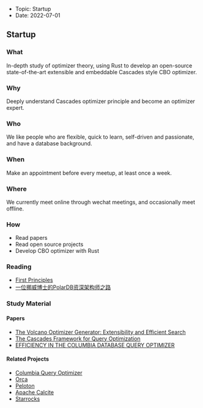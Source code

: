 
- Topic: Startup
- Date: 2022-07-01

## Startup

### What

In-depth study of optimizer theory, using Rust to develop an open-source state-of-the-art extensible and embeddable Cascades style CBO optimizer.

### Why

Deeply understand Cascades optimizer principle and become an optimizer expert.

### Who

We like people who are flexible, quick to learn, self-driven and passionate, and have a database background.

### When

Make an appointment before every meetup, at least once a week.

### Where

We currently meet online through wechat meetings, and occasionally meet offline.

### How

- Read papers
- Read open source projects
- Develop CBO optimizer with Rust

### Reading

- [First Principles](https://www.zhihu.com/question/21459243)
- [一位挪威博士的PolarDB资深架构师之路](https://zhuanlan.zhihu.com/p/412623058)

### Study Material

#### Papers

- [The Volcano Optimizer Generator: Extensibility and Efficient Search](https://sfu-db.github.io/dbsystems/Papers/Volcano.pdf)
- [The Cascades Framework for Query Optimization](https://www.csd.uoc.gr/~hy460/pdf/CascadesFrameworkForQueryOptimization.pdf)
- [EFFICIENCY IN THE COLUMBIA DATABASE
QUERY OPTIMIZER](https://15721.courses.cs.cmu.edu/spring2018/papers/15-optimizer1/xu-columbia-thesis1998.pdf)

#### Related Projects

- [Columbia Query Optimizer](http://web.cecs.pdx.edu/~len/Columbia/)
- [Orca](https://github.com/greenplum-db/gporca)
- [Peloton](https://pelotondb.io/)
- [Apache Calcite](https://calcite.apache.org/)
- [Starrocks](https://github.com/StarRocks/starrocks)
